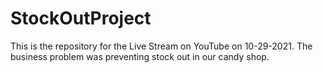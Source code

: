 # StockOutProject
This is the repository for the Live Stream on YouTube on 10-29-2021. The business problem was preventing stock out in our candy shop.
